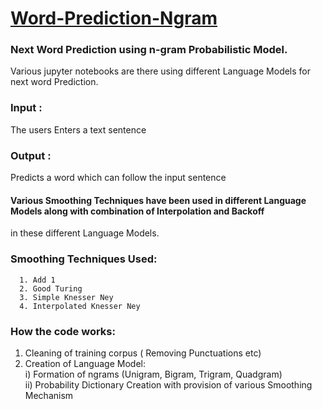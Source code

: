 # <u>Word-Prediction-Ngram</u>
### Next Word Prediction using n-gram Probabilistic Model.
Various jupyter notebooks are there using different Language Models for next word Prediction.
<br>

### Input :
The users Enters a text sentence<br> 
### Output :
Predicts a word which can follow the input sentence
<br>

#### Various Smoothing Techniques have been used in different Language Models along with combination of Interpolation and Backoff
in these different Language Models.
### Smoothing Techniques Used:
      1. Add 1 
      2. Good Turing 
      3. Simple Knesser Ney
      4. Interpolated Knesser Ney
      
### How the code works:
1. Cleaning of training corpus ( Removing Punctuations etc)
2. Creation of Language Model:<br>
    i) Formation of ngrams (Unigram, Bigram, Trigram, Quadgram)<br>
    ii) Probability Dictionary Creation with provision of various Smoothing Mechanism


